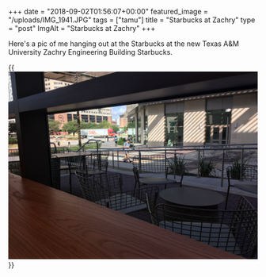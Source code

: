 +++
date = "2018-09-02T01:56:07+00:00"
featured_image = "/uploads/IMG_1941.JPG"
tags = ["tamu"]
title = "Starbucks at Zachry"
type = "post"
ImgAlt = "Starbucks at Zachry"
+++

Here's a pic of me hanging out at the Starbucks at the new Texas A&M University
Zachry Engineering Building Starbucks.

{{<img src="zachry-at-starbucks.JPG" alt="Starbucks at Zachry">}}
